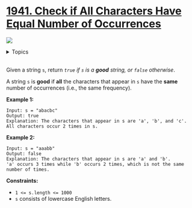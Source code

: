 # [1941. Check if All Characters Have Equal Number of Occurrences](https://leetcode.cn/problems/check-if-all-characters-have-equal-number-of-occurrences/description/)

![](https://img.shields.io/badge/Difficulty-Easy-green.svg)

<details>
<summary>Topics</summary>

* [`Counting`](https://leetcode.com/tag/Counting/)
* [`String`](https://leetcode.com/tag/string/)
* [`Hash Table`](https://leetcode.com/tag/hash-table/)

</details>
<br />

Given a string `s`, return *`true` if `s` is a **good** string, or `false` otherwise*.

A string `s` is **good** if **all** the characters that appear in `s` have the **same** number of occurrences (i.e., the same frequency).

**Example 1:**

    Input: s = "abacbc"
    Output: true
    Explanation: The characters that appear in s are 'a', 'b', and 'c'. All characters occur 2 times in s.

**Example 2:**

    Input: s = "aaabb"
    Output: false
    Explanation: The characters that appear in s are 'a' and 'b'.
    'a' occurs 3 times while 'b' occurs 2 times, which is not the same number of times.

**Constraints:**

+ `1 <= s.length <= 1000`
+ `s` consists of lowercase English letters.
